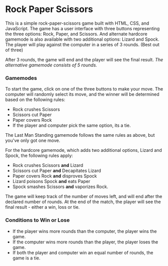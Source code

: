 # Rock Paper Scissors

This is a simple rock-paper-scissors game built with HTML, CSS, and JavaScript.
The game has a user interface with three buttons representing the three options: Rock, Paper, and Scissors.
And alternate hardcore gamemode is also available with two additional options: Lizard and Spock.
The player will play against the computer in a series of 3 rounds. (Best out of three)

After 3 rounds, the game will end and the player will see the final result.
*The alternative gamemode consists of 5 rounds.*


### Gamemodes
To start the game, click on one of the three buttons to make your move.
The computer will randomly select its move, and the winner will be determined based on the following rules:
- Rock crushes Scissors
- Scissors cut Paper
- Paper covers Rock
- If the player and computer pick the same option, its a tie.

The Last Man Standing gamemode follows the same rules as above, but you've only got one move.


For the hardcore gamemode, which adds two additional options, Lizard and Spock, the following rules apply:
- Rock crushes Scissors **and** Lizard
- Scissors cut Paper **and** Decapitates Lizard
- Paper covers Rock **and** disproves Spock 
- Lizard poisons Spock **and** eats Paper
- Spock smashes Scissors **and** vaporizes Rock.

The game will keep track of the number of moves left, and will end after the declared number of rounds.
At the end of the match, the player will see the final result - either a win, loss or tie.


### Conditions to Win or Lose

- If the player wins more rounds than the computer, the player wins the game.
- If the computer wins more rounds than the player, the player loses the game.
- If both the player and computer win an equal number of rounds, the game is a tie.
